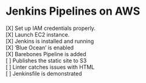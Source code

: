 # Jenkins Pipelines on AWS


[X] Set up IAM credentials properly. <br>
[X] Launch EC2 instance. <br>
[X] Jenkins is installed and running <br>
[X] ‘Blue Ocean’ is enabled <br>
[X] Barebones Pipeline is added <br>
[ ] Publishes the static site to S3 <br>
[ ] Linter catches issues with HTML <br>
[ ] Jenkinsfile is demonstrated
